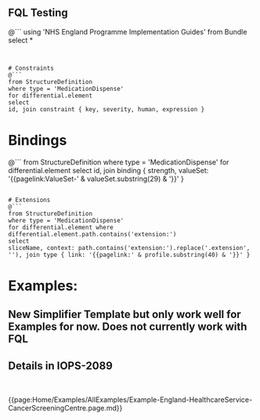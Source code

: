 ## FQL Testing

@```
using 'NHS England Programme Implementation Guides'
from Bundle
select *
```


# Constraints
@```
from StructureDefinition
where type = 'MedicationDispense'
for differential.element
select
id, join constraint { key, severity, human, expression }
```

# Bindings
@```
from StructureDefinition
where type = 'MedicationDispense'
for differential.element
select
id, join binding { strength, valueSet: '{{pagelink:ValueSet-' & valueSet.substring(29) & '}}' }
```

# Extensions
@```
from StructureDefinition
where type = 'MedicationDispense'
for differential.element where differential.element.path.contains('extension:')
select
sliceName, context: path.contains('extension:').replace('.extension', ''), join type { link: '{{pagelink:' & profile.substring(40) & '}}' }
```




# Examples:

## New Simplifier Template but only work well for Examples for now. Does not currently work with FQL
## Details in IOPS-2089 
<br>

{{page:Home/Examples/AllExamples/Example-England-HealthcareService-CancerScreeningCentre.page.md}}